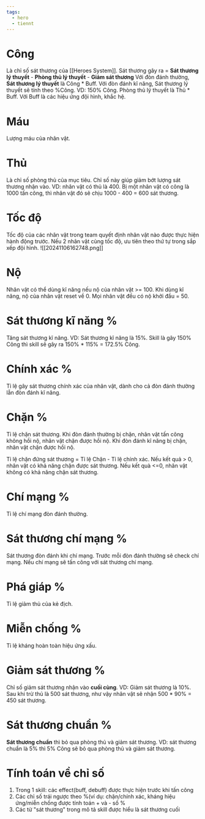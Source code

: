 ```yaml
---
tags:
  - hero
  - tiennt
---
```

# Công
Là chỉ số sát thương của [[Heroes System]].
Sát thương gây ra = **Sát thương lý thuyết** - **Phòng thủ lý thuyết** - **Giảm sát thương**
Với đòn đánh thường, **Sát thương lý thuyết** là Công * Buff. 
Với đòn đánh kĩ năng, Sát thương lý thuyết sẽ tính theo %Công. VD: 150% Công. 
Phòng thủ lý thuyết là Thủ * Buff.
Với Buff là các hiệu ứng đội hình, khắc hệ.
# Máu
Lượng máu của nhân vật.
# Thủ
Là chỉ số phòng thủ của mục tiêu. Chỉ số này giúp giảm bớt lượng sát thương nhận vào.
VD: nhân vật có thủ là 400. Bị một nhân vật có công là 1000 tấn công, thì nhân vật đó sẽ chịu 1000 - 400 = 600 sát thương.
# Tốc độ
Tốc độ của các nhân vật trong team quyết định nhân vật nào được thực hiện hành động trước.
Nếu 2 nhân vật cùng tốc độ, ưu tiên theo thứ tự trong sắp xếp đội hình.
![[20241106162748.png]]
# Nộ
Nhân vật có thể dùng kĩ năng nếu nộ của nhân vật >= 100.
Khi dùng kĩ năng, nộ của nhân vật reset về 0.
Mọi nhân vật đều có nộ khởi đầu = 50. 

# Sát thương kĩ năng %
Tăng sát thương kĩ năng. VD: Sát thương kĩ năng là 15%. Skill là gây 150% Công thì skill sẽ gây ra 150% * 115% = 172.5% Công.
# Chính xác %
Tỉ lệ gây sát thương chính xác của nhân vật, dành cho cả đòn đánh thường lẫn đòn đánh kĩ năng.
# Chặn %
Tỉ lệ chặn sát thương. 
Khi đòn đánh thường bị chặn, nhân vật tấn công không hồi nộ, nhân vật chặn được hồi nộ.
Khi đòn đánh kĩ năng bị chặn, nhân vật chặn được hồi nộ.

Tỉ lệ chặn đứng sát thương = Tỉ lệ Chặn - Tỉ lệ chính xác.
Nếu kết quả > 0, nhân vật có khả năng chặn được sát thương.
Nếu kết quà <=0, nhân vật không có khả năng chặn sát thương.
# Chí mạng %
Tỉ lệ chí mạng đòn đánh thường.
# Sát thương chí mạng %
Sát thương đòn đánh khi chí mạng. 
Trước mỗi đòn đánh thường sẽ check chí mạng. Nếu chí mạng sẽ tấn công với sát thương chí mạng.
# Phá giáp %
Tỉ lệ giảm thủ của kẻ địch.
# Miễn chống %
Tỉ lệ kháng hoàn toàn hiệu ứng xấu.
# Giảm sát thương %
Chỉ số giảm sát thương nhận vào **cuối cùng**. 
VD: Giảm sát thương là 10%. Sau khi trừ thủ là 500 sát thương, như vậy nhân vật sẽ nhận 500 * 90% = 450 sát thương.
# Sát thương chuẩn %
**Sát thương chuẩn** thì bỏ qua phòng thủ và giảm sát thương.
VD: sát thương chuẩn là 5% thì 5% Công sẽ bỏ qua phòng thủ và giảm sát thương.

# Tính toán về chỉ số
1. Trong 1 skill: các effect(buff, debuff) được thực hiện trước khi tấn công
2. Các chỉ số trái ngược theo %(ví dụ: chặn/chính xác, kháng hiệu ứng/miễn chống  được  tính toán + và - số %
3. Các từ "sát thương" trong mô tả skill được hiểu là sát thương cuối